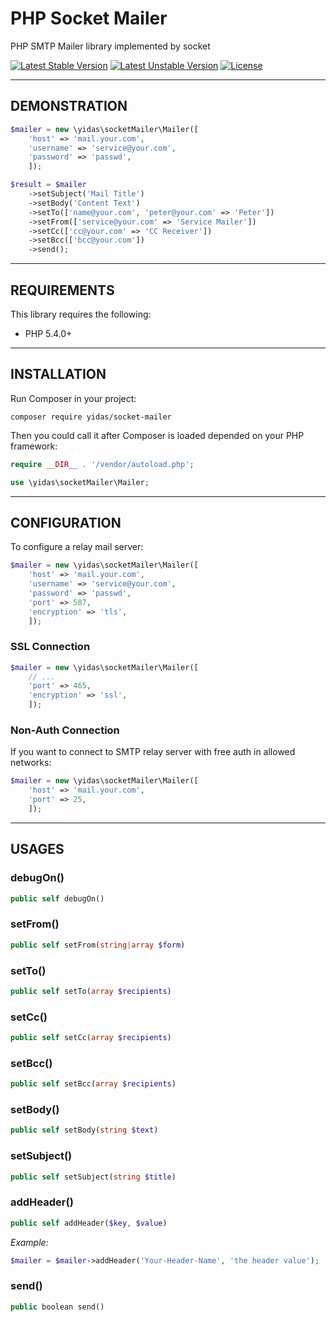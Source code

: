 PHP Socket Mailer
=================

PHP SMTP Mailer library implemented by socket

[![Latest Stable Version](https://poser.pugx.org/yidas/socket-mailer/v/stable?format=flat-square)](https://packagist.org/packages/yidas/socket-mailer)
[![Latest Unstable Version](https://poser.pugx.org/yidas/socket-mailer/v/unstable?format=flat-square)](https://packagist.org/packages/yidas/socket-mailer)
[![License](https://poser.pugx.org/yidas/socket-mailer/license?format=flat-square)](https://packagist.org/packages/yidas/socket-mailer)

---

DEMONSTRATION
-------------

```php
$mailer = new \yidas\socketMailer\Mailer([
    'host' => 'mail.your.com',
    'username' => 'service@your.com',
    'password' => 'passwd',
    ]);

$result = $mailer
    ->setSubject('Mail Title')
    ->setBody('Content Text')
    ->setTo(['name@your.com', 'peter@your.com' => 'Peter'])
    ->setFrom(['service@your.com' => 'Service Mailer'])
    ->setCc(['cc@your.com' => 'CC Receiver'])
    ->setBcc(['bcc@your.com'])
    ->send();
```
---

REQUIREMENTS
------------

This library requires the following:

- PHP 5.4.0+

---

INSTALLATION
------------

Run Composer in your project:

    composer require yidas/socket-mailer
    
Then you could call it after Composer is loaded depended on your PHP framework:

```php
require __DIR__ . '/vendor/autoload.php';

use \yidas\socketMailer\Mailer;
```
    
---

CONFIGURATION
-------------

To configure a relay mail server:

```php
$mailer = new \yidas\socketMailer\Mailer([
    'host' => 'mail.your.com',
    'username' => 'service@your.com',
    'password' => 'passwd',
    'port' => 587,
    'encryption' => 'tls',
    ]);
```

### SSL Connection

```php
$mailer = new \yidas\socketMailer\Mailer([
    // ...
    'port' => 465,
    'encryption' => 'ssl',
    ]);
```

### Non-Auth Connection

If you want to connect to SMTP relay server with free auth in allowed networks:

```php
$mailer = new \yidas\socketMailer\Mailer([
    'host' => 'mail.your.com',
    'port' => 25,
    ]);
```

---

USAGES
------

### debugOn()

```php
public self debugOn()
```

### setFrom()

```php
public self setFrom(string|array $form) 
```

### setTo()

```php
public self setTo(array $recipients) 
```

### setCc()

```php
public self setCc(array $recipients) 
```

### setBcc()

```php
public self setBcc(array $recipients) 
```

### setBody()

```php
public self setBody(string $text) 
```

### setSubject()

```php
public self setSubject(string $title) 
```

### addHeader()

```php
public self addHeader($key, $value) 
```

*Example:*
```php
$mailer = $mailer->addHeader('Your-Header-Name', 'the header value');
```

### send()

```php
public boolean send()
```


